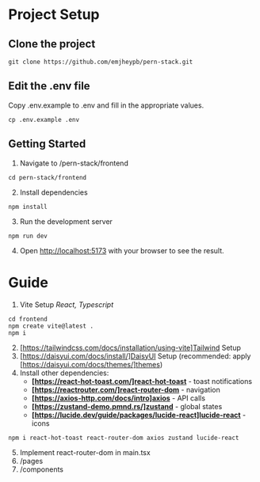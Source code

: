 # Project Setup
## Clone the project
```
git clone https://github.com/emjheypb/pern-stack.git
```
## Edit the .env file
Copy .env.example to .env and fill in the appropriate values.
```
cp .env.example .env
```

## Getting Started
1. Navigate to /pern-stack/frontend
```
cd pern-stack/frontend
```
2. Install dependencies
```
npm install
```
3. Run the development server
```
npm run dev
```
4. Open [http://localhost:5173](http://localhost:5173) with your browser to see the result.

# Guide
1. Vite Setup *React, Typescript*
```
cd frontend
npm create vite@latest .
npm i
```
2. [https://tailwindcss.com/docs/installation/using-vite]Tailwind Setup
3. [https://daisyui.com/docs/install/]DaisyUI Setup (recommended: apply [https://daisyui.com/docs/themes/]themes)
4. Install other dependencies:
    - **[https://react-hot-toast.com/]react-hot-toast** - toast notifications
    - **[https://reactrouter.com/]react-router-dom** - navigation
    - **[https://axios-http.com/docs/intro]axios** - API calls
    - **[https://zustand-demo.pmnd.rs/]zustand** - global states
    - **[https://lucide.dev/guide/packages/lucide-react]lucide-react** - icons
```
npm i react-hot-toast react-router-dom axios zustand lucide-react
```
5. Implement react-router-dom in main.tsx
6. /pages
7. /components